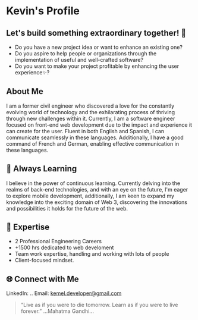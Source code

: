 # Kevin's Profile
## Let's build something extraordinary together! 🚀
- Do you have a new project idea or want to enhance an existing one?
- Do you aspire to help people or organizations through the implementation of useful and well-crafted software?
- Do you want to make your project profitable by enhancing the user experience✨?

## About Me

I am a former civil engineer who discovered a love for the constantly evolving world of technology and the exhilarating process of thriving through new challenges within it.
Currently, I am a software engineer focused on front-end web development due to the impact and experience it can create for the user.
Fluent in both English and Spanish, I can communicate seamlessly in these languages. Additionally, I have a good command of French and German, enabling effective communication in these languages.

## 🌱 Always Learning

I believe in the power of continuous learning. Currently delving into the realms of back-end technologies, and with an eye on the future, I'm eager to explore mobile development, additionally, I am keen to expand my knowledge into the exciting domain of Web 3, discovering the innovations and possibilities it holds for the future of the web.

## 🚀 Expertise 

- 2 Professional Engineering Careers
- +1500 hrs dedicated to web develoment
- Team work expertise, handling and working with lots of people
- Client-focused mindset.

## 🌐 Connect with Me
LinkedIn: ..
Email: kemel.developer@gmail.com

> “Live as if you were to die tomorrow.
> Learn as if you were to live forever.”
> ...Mahatma Gandhi...

